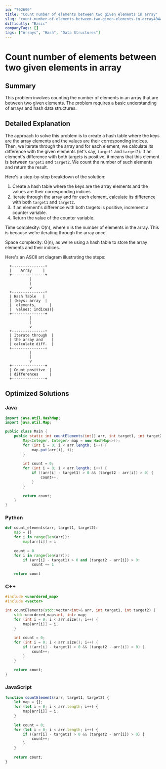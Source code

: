 ```yaml
---
id: "702690"
title: "Count number of elements between two given elements in array"
slug: "count-number-of-elements-between-two-given-elements-in-array4044"
difficulty: "Basic"
companyTags: []
tags: ["Arrays", "Hash", "Data Structures"]
---
```


# Count number of elements between two given elements in array

## Summary
This problem involves counting the number of elements in an array that are between two given elements. The problem requires a basic understanding of arrays and hash data structures.

## Detailed Explanation
The approach to solve this problem is to create a hash table where the keys are the array elements and the values are their corresponding indices. Then, we iterate through the array and for each element, we calculate its difference with the given elements (let's say, `target1` and `target2`). If an element's difference with both targets is positive, it means that this element is between `target1` and `target2`. We count the number of such elements and return the result.

Here's a step-by-step breakdown of the solution:

1. Create a hash table where the keys are the array elements and the values are their corresponding indices.
2. Iterate through the array and for each element, calculate its difference with both `target1` and `target2`.
3. If an element's difference with both targets is positive, increment a counter variable.
4. Return the value of the counter variable.

Time complexity: O(n), where n is the number of elements in the array. This is because we're iterating through the array once.

Space complexity: O(n), as we're using a hash table to store the array elements and their indices.

Here's an ASCII art diagram illustrating the steps:
```
  +---------------+
  |    Array     |
  +---------------+
           |
           |
           v
  +---------------+
  | Hash Table   |
  | (keys: array  |
  |  elements,      |
  |  values: indices)|
  +---------------+
           |
           |
           v
  +---------------+
  | Iterate through  |
  | the array and    |
  | calculate diff.  |
  +---------------+
           |
           |
           v
  +---------------+
  | Count positive  |
  | differences     |
  +---------------+
```

## Optimized Solutions

### Java
```java
import java.util.HashMap;
import java.util.Map;

public class Main {
    public static int countElements(int[] arr, int target1, int target2) {
        Map<Integer, Integer> map = new HashMap<>();
        for (int i = 0; i < arr.length; i++) {
            map.put(arr[i], i);
        }
        
        int count = 0;
        for (int i = 0; i < arr.length; i++) {
            if ((arr[i] - target1) > 0 && (target2 - arr[i]) > 0) {
                count++;
            }
        }
        
        return count;
    }
}
```

### Python
```python
def count_elements(arr, target1, target2):
    map = {}
    for i in range(len(arr)):
        map[arr[i]] = i
    
    count = 0
    for i in range(len(arr)):
        if (arr[i] - target1) > 0 and (target2 - arr[i]) > 0:
            count += 1
    
    return count
```

### C++
```cpp
#include <unordered_map>
#include <vector>

int countElements(std::vector<int>& arr, int target1, int target2) {
    std::unordered_map<int, int> map;
    for (int i = 0; i < arr.size(); i++) {
        map[arr[i]] = i;
    }
    
    int count = 0;
    for (int i = 0; i < arr.size(); i++) {
        if ((arr[i] - target1) > 0 && (target2 - arr[i]) > 0) {
            count++;
        }
    }
    
    return count;
}
```

### JavaScript
```javascript
function countElements(arr, target1, target2) {
    let map = {};
    for (let i = 0; i < arr.length; i++) {
        map[arr[i]] = i;
    }
    
    let count = 0;
    for (let i = 0; i < arr.length; i++) {
        if ((arr[i] - target1) > 0 && (target2 - arr[i]) > 0) {
            count++;
        }
    }
    
    return count;
}
```